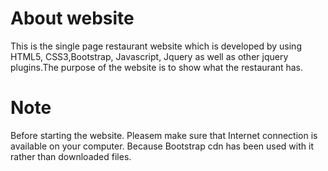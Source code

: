 # About website 
This is the single page restaurant website which is developed by using HTML5, CSS3,Bootstrap, Javascript, Jquery as well as other jquery plugins.The purpose of the website is to show what the restaurant has. 

# Note 
Before starting the website. Pleasem make sure that Internet connection is available on your computer. Because Bootstrap cdn has been used with it rather than downloaded files. 
